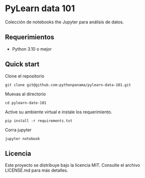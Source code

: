 # PyLearn data 101

Colección de notebooks the Jupyter para análisis de datos.

## Requerimientos

- Python 3.10 o mejor

## Quick start

Clone el repositorio

```shell
git clone git@github.com:pythonpanama/pylearn-data-101.git
```

Muevas al directorio

```shell
cd pylearn-date-101
```

Active su ambiente virtual e instale los requerimiento.

```shell
pip install -r requirements.txt
```

Corra jupyter

```shell
jupyter notebook
```

## Licencia

Este proyecto se distribuye bajo la licencia MIT. Consulte el archivo LICENSE.md para más detalles.

